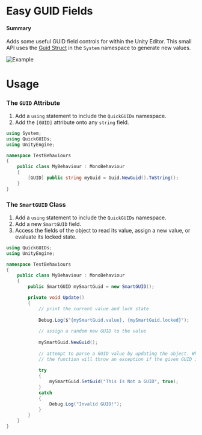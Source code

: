 # Easy GUID Fields
#### Summary
Adds some useful GUID field controls for within the Unity Editor. This small API uses the [Guid Struct](https://docs.microsoft.com/en-us/dotnet/api/system.guid?view=net-5.0) in the `System` namespace to generate new values.

![Example](https://i.imgur.com/kETVeFu.gif)

# Usage
### The `GUID` Attribute
1. Add a `using` statement to include the `QuickGUIDs` namespace.
2. Add the `[GUID]` attribute onto any `string` field. 
```c#
using System;
using QuickGUIDs;
using UnityEngine;

namespace TestBehaviours
{
    public class MyBehaviour : MonoBehaviour
    {
        [GUID] public string myGuid = Guid.NewGuid().ToString();
    }
}
```

### The `SmartGUID` Class
1. Add a `using` statement to include the `QuickGUIDs` namespace.
2. Add a new `SmartGUID` field.
3. Access the fields of the object to read its value, assign a new value, or evaluate its locked state.
```c#
using QuickGUIDs;
using UnityEngine;

namespace TestBehaviours
{
    public class MyBehaviour : MonoBehaviour
    {
        public SmartGUID mySmartGuid = new SmartGUID();

        private void Update()
        {
            // print the current value and lock state
        
            Debug.Log($"{mySmartGuid.value}, {mySmartGuid.locked}");
            
            // assign a random new GUID to the value
            
            mySmartGuid.NewGuid(); 
            
            // attempt to parse a GUID value by updating the object. When the second parameter is true,
            // the function will throw an exception if the given GUID isn't valid.
            
            try 
            {
                mySmartGuid.SetGuid("This Is Not a GUID", true);
            } 
            catch 
            {
                Debug.Log("Invalid GUID!");
            }
        }
    }
}
```